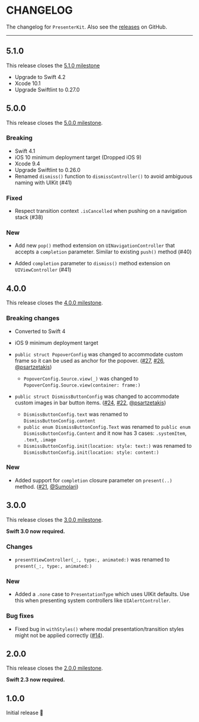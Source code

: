 # CHANGELOG

The changelog for `PresenterKit`. Also see the [releases](https://github.com/jessesquires/PresenterKit/releases) on GitHub.

--------------------------------------

5.1.0
-----

This release closes the [5.1.0 milestone](https://github.com/jessesquires/PresenterKit/milestone/7?closed=1)

- Upgrade to Swift 4.2
- Xcode 10.1
- Upgrade Swiftlint to 0.27.0

5.0.0
-----

This release closes the [5.0.0 milestone](https://github.com/jessesquires/PresenterKit/milestone/6?closed=1).

### Breaking

- Swift 4.1
- iOS 10 minimum deployment target (Dropped iOS 9)
- Xcode 9.4
- Upgrade Swiftlint to 0.26.0
- Renamed `dismiss()` function to `dismissController()` to avoid ambiguous naming with UIKit (#41)

### Fixed

- Respect transition context `.isCancelled` when pushing on a navigation stack (#38)

### New

- Add new `pop()` method extension on `UINavigationController` that accepts a `completion` parameter. Similar to existing `push()` method (#40)

- Added `completion` parameter to `dismiss()` method extension on `UIViewController` (#41)

4.0.0
-----

This release closes the [4.0.0 milestone](https://github.com/jessesquires/PresenterKit/milestone/4?closed=1).

### Breaking changes

- Converted to Swift 4

- iOS 9 minimum deployment target

- `public struct PopoverConfig` was changed to accommodate custom frame so it can be used as anchor for the popover.  ([#27](https://github.com/jessesquires/PresenterKit/pull/27), [#26](https://github.com/jessesquires/PresenterKit/issues/26), [@psartzetakis](https://github.com/psartzetakis))
  - `PopoverConfig.Source.view(_)` was changed to `PopoverConfig.Source.view(container: frame:)`

- `public struct DismissButtonConfig` was changed to accommodate custom images in bar button items. ([#24](https://github.com/jessesquires/PresenterKit/pull/24), [#22](https://github.com/jessesquires/PresenterKit/issues/22), [@psartzetakis](https://github.com/psartzetakis))
    - `DismissButtonConfig.text` was renamed to `DismissButtonConfig.content`
    - `public enum DismissButtonConfig.Text` was renamed to `public enum DismissButtonConfig.Content` and it now has 3 cases: `.systemItem`, `.text`, `.image`
    - `DismissButtonConfig.init(location: style: text:)` was renamed to `DismissButtonConfig.init(location: style: content:)`

### New

- Added support for `completion` closure parameter on `present(..)` method. ([#21](https://github.com/jessesquires/PresenterKit/pull/21), [@Sumolari](https://github.com/Sumolari))

3.0.0
-----

This release closes the [3.0.0 milestone](https://github.com/jessesquires/PresenterKit/milestone/3?closed=1).

**Swift 3.0 now required.**

### Changes

- `presentViewController(_:, type:, animated:)` was renamed to `present(_:, type:, animated:)`

### New

- Added a `.none` case to `PresentationType` which uses UIKit defaults. Use this when presenting system controllers like `UIAlertController`.

### Bug fixes

- Fixed bug in `withStyles()` where modal presentation/transition styles might not be applied correctly ([#14](https://github.com/jessesquires/PresenterKit/issues/14)).

2.0.0
-----

This release closes the [2.0.0 milestone](https://github.com/jessesquires/PresenterKit/milestone/2?closed=1).

**Swift 2.3 now required.**

1.0.0
-----

Initial release 🎉
